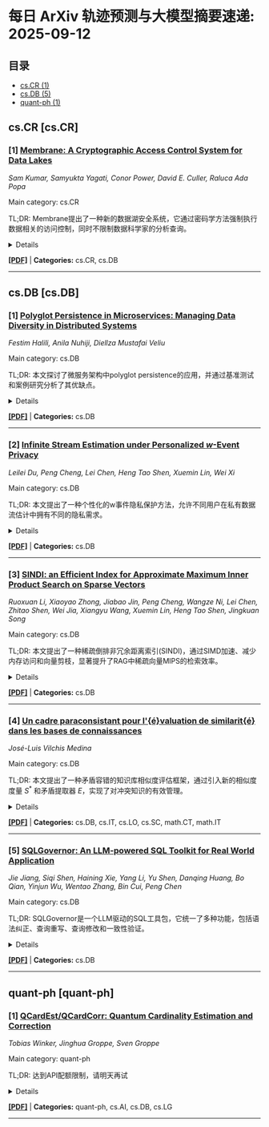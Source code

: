 # 每日 ArXiv 轨迹预测与大模型摘要速递: 2025-09-12

## 目录

- [cs.CR (1)](#cs-cr)
- [cs.DB (5)](#cs-db)
- [quant-ph (1)](#quant-ph)

## cs.CR [cs.CR]
### [1] [Membrane: A Cryptographic Access Control System for Data Lakes](https://arxiv.org/abs/2509.08740)
*Sam Kumar, Samyukta Yagati, Conor Power, David E. Culler, Raluca Ada Popa*

Main category: cs.CR

TL;DR: Membrane提出了一种新的数据湖安全系统，它通过密码学方法强制执行数据相关的访问控制，同时不限制数据科学家的分析查询。


<details>
  <summary>Details</summary>
Motivation: 解决黑客可能入侵数据湖存储以绕过访问控制并访问敏感数据的问题。

Method: Membrane结合了静态加密和SQL感知加密，使用块密码设计了一种新的SQL感知加密协议。

Result: Membrane仅在交互会话开始时因解密视图而增加开销，首次查询结果延迟高达约20倍；后续查询以明文处理解密数据，从而降低了分摊开销。

Conclusion: Membrane通过在静态加密的基础上结合SQL感知加密，在保证数据安全的同时，尽量减少对数据分析性能的影响。

Abstract: 组织使用数据湖来存储和分析敏感数据。但是，黑客可能会破坏数据湖存储，绕过访问控制并访问敏感数据。为了解决这个问题，我们提出了Membrane，一个（1）以密码学方式在数据湖上强制执行数据相关的访问控制视图，（2）而不限制数据科学家可以运行的分析查询的系统。我们观察到，与数据库管理系统不同，数据湖将计算和存储分离到不同的信任域中，即使以明文形式运行分析查询，也足以防御针对数据湖存储的远程攻击者。这导致了Membrane的一种新的系统设计，它将静态加密与SQL感知加密相结合。使用块密码，一种在CPU中具有硬件加速的快速对称密钥原语，我们开发了一种非常适合静态加密的新型SQL感知加密协议。由于解密视图，Membrane仅在交互式会话开始时增加开销，使首次查询结果最多延迟约20倍；后续查询以明文形式处理解密数据，从而降低了分摊开销。

</details>

[**[PDF]**](https://arxiv.org/pdf/2509.08740) | **Categories:** cs.CR, cs.DB

---


## cs.DB [cs.DB]
### [1] [Polyglot Persistence in Microservices: Managing Data Diversity in Distributed Systems](https://arxiv.org/abs/2509.08014)
*Festim Halili, Anila Nuhiji, Diellza Mustafai Veliu*

Main category: cs.DB

TL;DR: 本文探讨了微服务架构中polyglot persistence的应用，并通过基准测试和案例研究分析了其优缺点。


<details>
  <summary>Details</summary>
Motivation: 微服务架构在管理异构和分布式数据方面面临挑战，Polyglot persistence 是一种解决方案。

Method: 本文结合理论概念、实际案例和基准测试，对关系型数据库、文档数据库、键值数据库等多种数据库平台进行了比较评估。

Result: Polyglot persistence 提高了适应性、性能和领域对齐，但也增加了治理和运营复杂性。

Conclusion: Polyglot persistence 需要采用 saga workflows、event sourcing 和 outbox integration 等架构模式来应对其权衡。

Abstract: 微服务架构已成为开发可扩展的现代化软件系统的基础，但它们也给管理异构和分布式数据带来了巨大的挑战。务实的解决方案是polyglot persistence，即根据给定的微服务需求有意识地使用几种不同的数据库技术——就是这样一种策略。本文研究了基于微服务的系统中的polyglot persistence。本文将理论概念与来自标准数据库平台的实际实现和比较基准的证据结合在一起。一个比较框架被应用于关系型、文档型、键值型、列族型和图数据库，以评估可扩展性、一致性、查询表达性、运营开销和集成便利性。来自Netflix、Uber和Shopify等行业案例研究的经验数据和调查数据说明了现实生活中的采用趋势和挑战。这些发现表明，polyglot persistence 提高了适应性、性能、领域对齐，但也提高了治理或运营复杂性。为了应对这种权衡，讨论了诸如saga工作流、事件溯源和outbox集成等架构模式。

</details>

[**[PDF]**](https://arxiv.org/pdf/2509.08014) | **Categories:** cs.DB

---

### [2] [Infinite Stream Estimation under Personalized $w$-Event Privacy](https://arxiv.org/abs/2509.08387)
*Leilei Du, Peng Cheng, Lei Chen, Heng Tao Shen, Xuemin Lin, Wei Xi*

Main category: cs.DB

TL;DR: 本文提出了一种个性化的w事件隐私保护方法，允许不同用户在私有数据流估计中拥有不同的隐私需求。


<details>
  <summary>Details</summary>
Motivation: 现有的w事件隐私研究主要集中在对所有用户同质的隐私需求，而忽略了个性化隐私需求。

Method: 设计了个性化窗口大小机制（PWSM），并提出了个性化预算分配（PBD）和个性化预算吸收（PBA）两种方案，以在实现w事件级别的个性化差分隐私的同时，准确估计流数据统计。

Result: 在真实和合成数据集上的实验结果表明，PBD和PBA优于现有的隐私流估计方法，PBD在真实数据集上比BD平均减少68%的误差，PBA在合成数据集上比BA平均减少24.9%的误差。

Conclusion: 提出的PBD和PBA方法在满足所有用户隐私需求的同时，提高了流数据统计的准确性。

Abstract: 流数据收集对于流数据分析（如事件监控）是不可或缺的。然而，直接发布这些数据会导致隐私泄露。$w$-事件隐私是保护给定时间窗口内个人隐私同时保持数据收集高准确性的宝贵工具。大多数现有的关于无限数据流的$w$-事件隐私研究只关注于所有用户的同质隐私需求。在本文中，我们提出了一种个性化的$w$-事件隐私保护，允许不同的用户在私有数据流估计中拥有不同的隐私需求。具体来说，我们设计了一种机制，允许用户在每个时隙保持恒定的隐私需求，即个性化窗口大小机制（PWSM）。然后，我们提出了两种解决方案，以在实现$w$-事件级别的$\epsilon$个性化差分隐私（($w$, $\epsilon$)-EPDP）的同时，准确地估计流数据统计，即个性化预算分配（PBD）和个性化预算吸收（PBA）。PBD总是为下一个时间步提供至少与前一次发布中消耗的量一样多的隐私预算。PBA完全吸收前k个时隙的隐私预算，同时还从后k个时隙的隐私预算中借用，以增加当前时隙的隐私预算。我们证明了PBD和PBA在满足所有用户隐私需求的同时，优于最先进的私有流估计方法。与最近的均匀$w$-事件方法，预算分配（BD）和预算吸收（BA）相比，我们在真实和合成数据集上证明了我们的PBD和PBA的效率和有效性。我们的PBD在真实数据集上比BD平均减少68%的误差。此外，我们的PBA在合成数据集上比BA平均减少24.9%的误差。

</details>

[**[PDF]**](https://arxiv.org/pdf/2509.08387) | **Categories:** cs.DB

---

### [3] [SINDI: an Efficient Index for Approximate Maximum Inner Product Search on Sparse Vectors](https://arxiv.org/abs/2509.08395)
*Ruoxuan Li, Xiaoyao Zhong, Jiabao Jin, Peng Cheng, Wangze Ni, Lei Chen, Zhitao Shen, Wei Jia, Xiangyu Wang, Xuemin Lin, Heng Tao Shen, Jingkuan Song*

Main category: cs.DB

TL;DR: 本文提出了一种稀疏倒排非冗余距离索引(SINDI)，通过SIMD加速、减少内存访问和向量剪枝，显著提升了RAG中稀疏向量MIPS的检索效率。


<details>
  <summary>Details</summary>
Motivation: 在RAG中，稀疏向量最大内积搜索(MIPS)至关重要，但现有算法存在冗余计算、频繁随机内存访问以及难以利用SIMD加速的问题，限制了其在生产环境中的性能。

Method: 本文提出了稀疏倒排非冗余距离索引(SINDI)，包含三个关键优化：高效内积计算（SIMD加速和消除冗余ID查找）、内存友好设计（顺序访问倒排列表代替随机访问原始向量）、向量剪枝（保留高幅度非零条目）。

Result: 在多个真实数据集上的实验结果表明，SINDI在不同规模、语言和模型的数据集上实现了最先进的性能。在MsMarco数据集上，当Recall@50超过99%时，SINDI的单线程QPS比SEISMIC和PyANNs提高了4.2到26.4倍。

Conclusion: 本文提出的SINDI通过优化计算、内存访问和向量表示，显著提升了稀疏向量MIPS的检索效率，并在实际应用中取得了优异的效果，已集成到蚂蚁集团的开源向量搜索库VSAG中。

Abstract: 稀疏向量最大内积搜索(MIPS)在检索增强生成(RAG)的多路径检索中至关重要。最近基于倒排索引和图的算法已经实现了高搜索精度和实际效率。然而，它们在生产环境中的性能常常受到冗余距离计算和频繁随机内存访问的限制。此外，稀疏向量的压缩存储格式阻碍了SIMD加速的使用。在本文中，我们提出了稀疏倒排非冗余距离索引(SINDI)，它结合了三个关键优化：(i)高效内积计算：SINDI利用SIMD加速并消除冗余标识符查找，从而实现批量内积计算；(ii)内存友好设计：SINDI用对倒排列表的顺序访问代替对原始向量的随机内存访问，从而大大减少了内存限制的延迟。(iii)向量剪枝：SINDI仅保留向量的高幅度非零条目，从而在保持精度的同时提高查询吞吐量。我们在多个真实世界的数据集上评估了SINDI。实验结果表明，SINDI在不同规模、语言和模型的数据集上实现了最先进的性能。在MsMarco数据集上，当Recall@50超过99%时，SINDI提供的单线程每秒查询数(QPS)比SEISMIC和PyANNs提高了4.2到26.4倍。值得注意的是，SINDI已经集成到蚂蚁集团的开源向量搜索库VSAG中。

</details>

[**[PDF]**](https://arxiv.org/pdf/2509.08395) | **Categories:** cs.DB

---

### [4] [Un cadre paraconsistant pour l'{é}valuation de similarit{é} dans les bases de connaissances](https://arxiv.org/abs/2509.08433)
*José-Luis Vilchis Medina*

Main category: cs.DB

TL;DR: 本文提出了一种矛盾容错的知识库相似度评估框架，通过引入新的相似度度量 $S^*$ 和矛盾提取器 $E$，实现了对冲突知识的有效管理。


<details>
  <summary>Details</summary>
Motivation: 传统知识库相似度评估方法无法有效处理矛盾信息，本文旨在解决这一问题。

Method: 本文提出了一种矛盾容错框架，包括新的相似度度量 $S^*$、矛盾提取器 $E$ 和修复机制，并定义了 paraconsistent super-categories $ \Xi_K^* $ 以分层组织知识实体。

Result: 理论结果保证了 $S^*$ 的自反性、对称性和有界性，表明该方法在管理冲突知识方面具有潜力。

Conclusion: 该方法为管理冲突知识提供了一种有前景的解决方案，并在多智能体系统中有应用前景。

Abstract: 本文提出了一种用于评估知识库相似性的次协调框架。与经典方法不同，该框架显式地整合了矛盾，从而实现更鲁棒和可解释的相似性度量。本文引入了一种新的度量 $ S^* $，它惩罚不一致性，同时奖励共享属性。定义了次协调超类别 $ \Xi_K^* $，以分层组织知识实体。该模型还包括一个矛盾提取器 $ E $ 和一个修复机制，确保评估的一致性。理论结果保证了 $ S^* $ 的自反性、对称性和有界性。该方法为管理冲突知识提供了一种有前景的解决方案，并在多智能体系统中具有应用前景。

</details>

[**[PDF]**](https://arxiv.org/pdf/2509.08433) | **Categories:** cs.DB, cs.IT, cs.LO, cs.SC, math.CT, math.IT

---

### [5] [SQLGovernor: An LLM-powered SQL Toolkit for Real World Application](https://arxiv.org/abs/2509.08575)
*Jie Jiang, Siqi Shen, Haining Xie, Yang Li, Yu Shen, Danqing Huang, Bo Qian, Yinjun Wu, Wentao Zhang, Bin Cui, Peng Chen*

Main category: cs.DB

TL;DR: SQLGovernor是一个LLM驱动的SQL工具包，它统一了多种功能，包括语法纠正、查询重写、查询修改和一致性验证。


<details>
  <summary>Details</summary>
Motivation: 解决真实分析环境中SQL查询存在的语法错误、效率低下或语义不对齐等问题，尤其是在复杂的OLAP场景中。

Method: 提出SQLGovernor，一个LLM驱动的SQL工具包，它统一了多个功能，包括语法纠正、查询重写、查询修改和一致性验证；引入了片段式处理策略，以实现细粒度的重写和局部错误纠正；采用了一种由专家反馈指导的混合自学习机制。

Result: 在BIRD和BIRD CRITIC等基准测试以及工业数据集上的实验表明，SQLGovernor始终将基础模型的性能提高了高达10％，同时最大限度地减少了对人工专业知识的依赖。

Conclusion: SQLGovernor在生产环境中部署，证明了强大的实用性和有效的性能。

Abstract: 真实分析环境中的SQL查询，无论是人工编写还是自动生成，经常会出现语法错误、效率低下或语义不对齐的问题，尤其是在复杂的OLAP场景中。为了解决这些挑战，我们提出了SQLGovernor，一个LLM驱动的SQL工具包，它在一个结构化的框架内统一了多个功能，包括语法纠正、查询重写、查询修改和一致性验证，并通过知识管理进行增强。SQLGovernor引入了一种片段式处理策略，以实现细粒度的重写和局部错误纠正，从而显著减少了LLM的认知负担。它进一步结合了一种由专家反馈指导的混合自学习机制，使系统能够通过DBMS输出分析和规则验证不断改进。在BIRD和BIRD CRITIC等基准测试以及工业数据集上的实验表明，SQLGovernor始终将基础模型的性能提高了高达10％，同时最大限度地减少了对人工专业知识的依赖。SQLGovernor已在生产环境中部署，证明了强大的实用性和有效的性能。

</details>

[**[PDF]**](https://arxiv.org/pdf/2509.08575) | **Categories:** cs.DB

---


## quant-ph [quant-ph]
### [1] [QCardEst/QCardCorr: Quantum Cardinality Estimation and Correction](https://arxiv.org/abs/2509.08817)
*Tobias Winker, Jinghua Groppe, Sven Groppe*

Main category: quant-ph

TL;DR: 达到API配额限制，请明天再试


<details>
  <summary>Details</summary>
Motivation: Error: API quota exceeded

Method: Error: API quota exceeded

Result: Error: API quota exceeded

Conclusion: 请联系管理员或等待明天API配额重置。

Abstract: Cardinality estimation is an important part of query optimization in DBMS. We develop a Quantum Cardinality Estimation (QCardEst) approach using Quantum Machine Learning with a Hybrid Quantum-Classical Network. We define a compact encoding for turning SQL queries into a quantum state, which requires only qubits equal to the number of tables in the query. This allows the processing of a complete query with a single variational quantum circuit (VQC) on current hardware. In addition, we compare multiple classical post-processing layers to turn the probability vector output of VQC into a cardinality value. We introduce Quantum Cardinality Correction QCardCorr, which improves classical cardinality estimators by multiplying the output with a factor generated by a VQC to improve the cardinality estimation. With QCardCorr, we have an improvement over the standard PostgreSQL optimizer of 6.37 times for JOB-light and 8.66 times for STATS. For JOB-light we even outperform MSCN by a factor of 3.47.

</details>

[**[PDF]**](https://arxiv.org/pdf/2509.08817) | **Categories:** quant-ph, cs.AI, cs.DB, cs.LG

---
